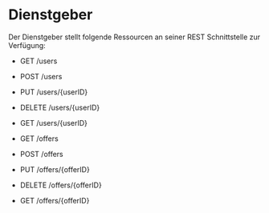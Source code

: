 # Dienstgeber

Der Dienstgeber stellt folgende Ressourcen an seiner REST Schnittstelle zur Verfügung:

- GET    /users
- POST   /users
- PUT    /users/{userID}
- DELETE /users/{userID}
- GET    /users/{userID}

- GET    /offers
- POST   /offers
- PUT    /offers/{offerID}
- DELETE /offers/{offerID}
- GET    /offers/{offerID}
